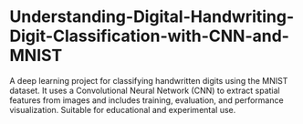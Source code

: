 # Understanding-Digital-Handwriting-Digit-Classification-with-CNN-and-MNIST
A deep learning project for classifying handwritten digits using the MNIST dataset. It uses a Convolutional Neural Network (CNN) to extract spatial features from images and includes training, evaluation, and performance visualization. Suitable for educational and experimental use.
